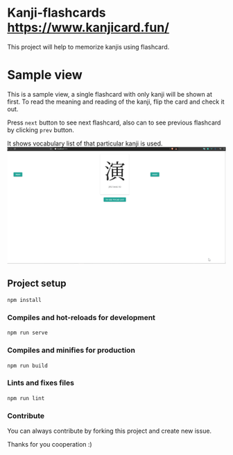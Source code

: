 # Kanji-flashcards https://www.kanjicard.fun/

This project will help to memorize kanjis using flashcard.

# Sample view

This is a sample view, a single flashcard with only kanji will be shown at first. To read the meaning and reading of the kanji, flip the card and check it out.

Press `next` button to see next flashcard, also can to see previous flashcard by clicking `prev` button.

It shows vocabulary list of that particular kanji is used. 
![sampleUI](https://github.com/Azjargal13/kanji-flashcard-fun/blob/master/kanji-card-ui.gif)

## Project setup
```
npm install
```

### Compiles and hot-reloads for development
```
npm run serve
```

### Compiles and minifies for production
```
npm run build
```

### Lints and fixes files
```
npm run lint
```

### Contribute

You can always contribute by forking this project and create new issue. 

Thanks for you cooperation :)
